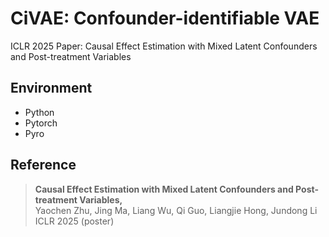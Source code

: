 # CiVAE: Confounder-identifiable VAE

ICLR 2025 Paper: Causal Effect Estimation with Mixed Latent Confounders and Post-treatment Variables

## Environment

- Python
- Pytorch
- Pyro

## Reference

>**Causal Effect Estimation with Mixed Latent Confounders and Post-treatment Variables,**    
> Yaochen Zhu, Jing Ma, Liang Wu, Qi Guo, Liangjie Hong, Jundong Li    
> ICLR 2025 (poster)
